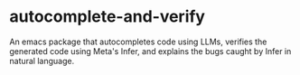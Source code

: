 # autocomplete-and-verify
An emacs package that autocompletes code using LLMs, verifies the generated code using Meta's Infer, and explains the bugs caught by Infer in natural language.
